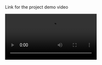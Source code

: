 Link for the project demo video

<video controls src="Untitled video - Made with Clipchamp.mp4" title="Title"></video>